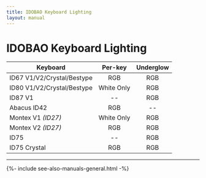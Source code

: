 ```yaml
---
title: IDOBAO Keyboard Lighting
layout: manual
---
```


# IDOBAO Keyboard Lighting

| Keyboard                   | Per-key    | Underglow |
|----------------------------|:----------:|:---------:|
| ID67 V1/V2/Crystal/Bestype | RGB        | RGB       |
| ID80 V1/V2/Crystal/Bestype | White Only | RGB       |
| ID87 V1                    | *--*       | RGB       |
| Abacus ID42                | RGB        | *--*      |
| Montex V1 *(ID27)*         | White Only | RGB       |
| Montex V2 *(ID27)*         | RGB        | RGB       |
| ID75                       | *--*       | RGB       |
| ID75 Crystal               | RGB        | RGB       |

---

{%- include see-also-manuals-general.html -%}
